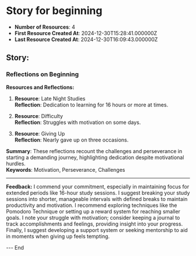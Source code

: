 # Story for beginning

- **Number of Resources**: 4
- **First Resource Created At**: 2024-12-30T15:28:41.000000Z
- **Last Resource Created At**: 2024-12-30T16:09:43.000000Z

## Story:

### Reflections on Beginning

**Resources and Reflections:**
1. **Resource**: Late Night Studies  
   **Reflection**: Dedication to learning for 16 hours or more at times.

2. **Resource**: Difficulty  
   **Reflection**: Struggles with motivation on some days.

3. **Resource**: Giving Up  
   **Reflection**: Nearly gave up on three occasions.

**Summary**: These reflections recount the challenges and perseverance in starting a demanding journey, highlighting dedication despite motivational hurdles.  
**Keywords**: Motivation, Perseverance, Challenges

---

**Feedback:**
I commend your commitment, especially in maintaining focus for extended periods like 16-hour study sessions. I suggest breaking your study sessions into shorter, manageable intervals with defined breaks to maintain productivity and motivation. I recommend exploring techniques like the Pomodoro Technique or setting up a reward system for reaching smaller goals. I note your struggle with motivation; consider keeping a journal to track accomplishments and feelings, providing insight into your progress. Finally, I suggest developing a support system or seeking mentorship to aid in moments when giving up feels tempting. 

--- End